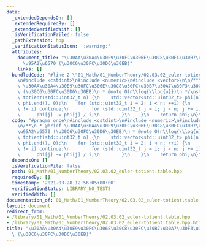 ```yaml
---
data:
  _extendedDependsOn: []
  _extendedRequiredBy: []
  _extendedVerifiedWith: []
  _isVerificationFailed: false
  _pathExtension: hpp
  _verificationStatusIcon: ':warning:'
  attributes:
    document_title: "\u30AA\u30A4\u30E9\u30FC\u306E\u30C8\u30FC\u30B7\u30A7\u30F3\u30C8\
      \u95A2\u6570 (\u30C6\u30FC\u30D6\u30EB)"
    links: []
  bundledCode: "#line 2 \"01_Math/01_NumberTheory/02.03.02_euler-totient.table.hpp\"\
    \n#include <cstdint>\n#include <numeric>\n#include <vector>\n\n/**\n * @brief\
    \ \u30AA\u30A4\u30E9\u30FC\u306E\u30C8\u30FC\u30B7\u30A7\u30F3\u30C8\u95A2\u6570\
    \ (\u30C6\u30FC\u30D6\u30EB)\n * @note O(n\\log{\\log{n}})\n */\nstd::vector<std::uint32_t>\
    \ totient(std::uint32_t n) {\n    std::vector<std::uint32_t> phi(n);\n    std::iota(phi.begin(),\
    \ phi.end(), 0);\n    for (std::uint32_t i = 2; i < n; ++i) {\n        if (phi[i]\
    \ != i) continue;\n        for (std::uint32_t j = i; j < n; j += i) {\n      \
    \      phi[j] -= phi[j] / i;\n        }\n    }\n    return phi;\n}\n"
  code: "#pragma once\n#include <cstdint>\n#include <numeric>\n#include <vector>\n\
    \n/**\n * @brief \u30AA\u30A4\u30E9\u30FC\u306E\u30C8\u30FC\u30B7\u30A7\u30F3\u30C8\
    \u95A2\u6570 (\u30C6\u30FC\u30D6\u30EB)\n * @note O(n\\log{\\log{n}})\n */\nstd::vector<std::uint32_t>\
    \ totient(std::uint32_t n) {\n    std::vector<std::uint32_t> phi(n);\n    std::iota(phi.begin(),\
    \ phi.end(), 0);\n    for (std::uint32_t i = 2; i < n; ++i) {\n        if (phi[i]\
    \ != i) continue;\n        for (std::uint32_t j = i; j < n; j += i) {\n      \
    \      phi[j] -= phi[j] / i;\n        }\n    }\n    return phi;\n}"
  dependsOn: []
  isVerificationFile: false
  path: 01_Math/01_NumberTheory/02.03.02_euler-totient.table.hpp
  requiredBy: []
  timestamp: '2021-03-28 12:56:05+00:00'
  verificationStatus: LIBRARY_NO_TESTS
  verifiedWith: []
documentation_of: 01_Math/01_NumberTheory/02.03.02_euler-totient.table.hpp
layout: document
redirect_from:
- /library/01_Math/01_NumberTheory/02.03.02_euler-totient.table.hpp
- /library/01_Math/01_NumberTheory/02.03.02_euler-totient.table.hpp.html
title: "\u30AA\u30A4\u30E9\u30FC\u306E\u30C8\u30FC\u30B7\u30A7\u30F3\u30C8\u95A2\u6570\
  \ (\u30C6\u30FC\u30D6\u30EB)"
---
```

